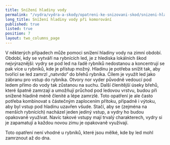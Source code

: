 ```yaml
---
title: Snížení hladiny vody
permalink: "/vydra/vydra-a-skody/opatreni-ke-snizovani-skod/snizeni-hladiny-vody"
long_title: Snížení hladiny vody při komorování
published: true
listed: true
position: 7
layout: two_columns_page
---
```

V některých případech může pomoci snížení hladiny vody na zimní období.
Období, kdy se vytváří na rybnících led, je z hlediska lokálních škod
nejvýraznější: vydry se pod led na řadě rybníků nedostanou a koncentrují
se pak více u rybníků, kde je přístup možný. Hladinu je potřeba snížit
tak, aby tvořící se led zamrzl „natvrdo“ do břehů rybníka. Cílem je
využít led jako zábranu pro vstup do rybníka. Otvory nor vyder původně
vedoucí pod ledem přímo do vody tak zůstanou na suchu. Další členitější
úseky břehů, které špatně zamrzají a umožňují průchod pod ledovou
vrstvu, budou při snížené hladině méně členité a lépe zamrzlé. Toto
opatření je ale často potřeba kombinovat s částečným zaplocením přítoku,
případně i výtoku, aby byl vstup pod hladinu uzavřen všude. Stačí, aby
se (zejména na menších rybnících) nacházel jeden jediný vstup, a vydry
ho budou opakovaně využívat. Navíc takové vstupy mají trvalý
charakterech, vydry si je zapamatují a každou novou zimu je opakovaně
využívají.

Toto opatření není vhodné u rybníků, které jsou mělké, kde by led mohl
zamrznout až do dna.
